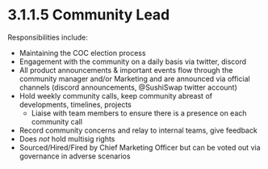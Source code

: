 # 3.1.1.5 Community Lead

Responsibilities include:

* Maintaining the COC election process
* Engagement with the community on a daily basis via twitter, discord
* All product announcements & important events flow through the community manager and/or Marketing and are announced via official channels (discord announcements, @SushiSwap twitter account)
* Hold weekly community calls, keep community abreast of developments, timelines, projects
  * Liaise with team members to ensure there is a presence on each community call
* Record community concerns and relay to internal teams, give feedback
* Does _not_ hold multisig rights
* Sourced/Hired/Fired by Chief Marketing Officer but can be voted out via governance in adverse scenarios
